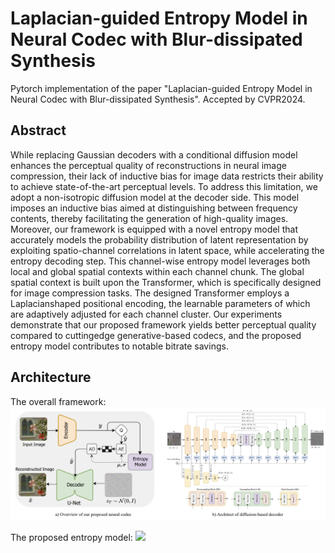 # Laplacian-guided Entropy Model in Neural Codec with Blur-dissipated Synthesis
Pytorch implementation of the paper "Laplacian-guided Entropy Model in Neural Codec with Blur-dissipated Synthesis". Accepted by CVPR2024.



## Abstract

While replacing Gaussian decoders with a conditional
diffusion model enhances the perceptual quality of reconstructions in neural image compression, their lack of inductive bias for image data restricts their ability to achieve state-of-the-art perceptual levels. To address this limitation, we adopt a non-isotropic diffusion model at the decoder side. This model imposes an inductive bias aimed
at distinguishing between frequency contents, thereby facilitating the generation of high-quality images. Moreover,
our framework is equipped with a novel entropy model that accurately models the probability distribution of latent representation by exploiting spatio-channel correlations in latent space, while accelerating the entropy decoding step. This channel-wise entropy model leverages both local and global spatial contexts within each channel chunk. The global spatial context is built upon the Transformer, which is specifically designed for image compression tasks. The designed Transformer employs a Laplacianshaped positional encoding, the learnable parameters of which are adaptively adjusted for each channel cluster.
Our experiments demonstrate that our proposed framework yields better perceptual quality compared to cuttingedge generative-based codecs, and the proposed entropy model contributes to notable bitrate savings.


## Architecture

 The overall framework:
![Architecture](assets/Architecture.png)

 The proposed entropy model:
 [<img src="assets/Entropymodel" width="300"/>](assets/Entropymodel.png)

